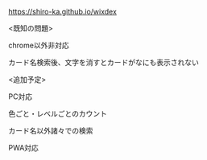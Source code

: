 https://shiro-ka.github.io/wixdex

<既知の問題> 

chrome以外非対応

カード名検索後、文字を消すとカードがなにも表示されない

<追加予定>

PC対応

色ごと・レベルごとのカウント

カード名以外諸々での検索

PWA対応

